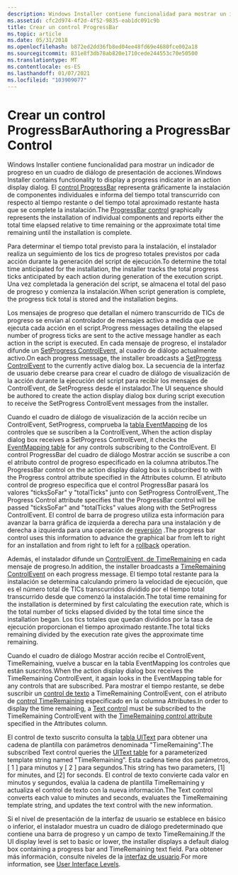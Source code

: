```yaml
---
description: Windows Installer contiene funcionalidad para mostrar un indicador de progreso en un cuadro de diálogo de presentación de acciones.
ms.assetid: cfc2d974-4f2d-4f52-9835-eab1dc091c9b
title: Crear un control ProgressBar
ms.topic: article
ms.date: 05/31/2018
ms.openlocfilehash: b872ed2dd36fb8ed04ee48fd69e4680fce002a18
ms.sourcegitcommit: 831e8f3db78ab820e1710cede244553c70e50500
ms.translationtype: MT
ms.contentlocale: es-ES
ms.lasthandoff: 01/07/2021
ms.locfileid: "103909077"
---
```

# <a name="authoring-a-progressbar-control"></a><span data-ttu-id="813d7-103">Crear un control ProgressBar</span><span class="sxs-lookup"><span data-stu-id="813d7-103">Authoring a ProgressBar Control</span></span>

<span data-ttu-id="813d7-104">Windows Installer contiene funcionalidad para mostrar un indicador de progreso en un cuadro de diálogo de presentación de acciones.</span><span class="sxs-lookup"><span data-stu-id="813d7-104">Windows Installer contains functionality to display a progress indicator in an action display dialog.</span></span> <span data-ttu-id="813d7-105">El [control ProgressBar](progressbar-control.md) representa gráficamente la instalación de componentes individuales e informa del tiempo total transcurrido con respecto al tiempo restante o del tiempo total aproximado restante hasta que se complete la instalación.</span><span class="sxs-lookup"><span data-stu-id="813d7-105">The [ProgressBar control](progressbar-control.md) graphically represents the installation of individual components and reports either the total time elapsed relative to time remaining or the approximate total time remaining until the installation is complete.</span></span>

<span data-ttu-id="813d7-106">Para determinar el tiempo total previsto para la instalación, el instalador realiza un seguimiento de los tics de progreso totales previstos por cada acción durante la generación del script de ejecución.</span><span class="sxs-lookup"><span data-stu-id="813d7-106">To determine the total time anticipated for the installation, the installer tracks the total progress ticks anticipated by each action during generation of the execution script.</span></span> <span data-ttu-id="813d7-107">Una vez completada la generación del script, se almacena el total del paso de progreso y comienza la instalación.</span><span class="sxs-lookup"><span data-stu-id="813d7-107">When script generation is complete, the progress tick total is stored and the installation begins.</span></span>

<span data-ttu-id="813d7-108">Los mensajes de progreso que detallan el número transcurrido de TICs de progreso se envían al controlador de mensajes activo a medida que se ejecuta cada acción en el script.</span><span class="sxs-lookup"><span data-stu-id="813d7-108">Progress messages detailing the elapsed number of progress ticks are sent to the active message handler as each action in the script is executed.</span></span> <span data-ttu-id="813d7-109">En cada mensaje de progreso, el instalador difunde un [SetProgress ControlEvent,](setprogress-controlevent.md) al cuadro de diálogo actualmente activo.</span><span class="sxs-lookup"><span data-stu-id="813d7-109">On each progress message, the installer broadcasts a [SetProgress ControlEvent](setprogress-controlevent.md) to the currently active dialog box.</span></span> <span data-ttu-id="813d7-110">La secuencia de la interfaz de usuario debe crearse para crear el cuadro de diálogo de visualización de la acción durante la ejecución del script para recibir los mensajes de ControlEvent, de SetProgress desde el instalador.</span><span class="sxs-lookup"><span data-stu-id="813d7-110">The UI sequence should be authored to create the action display dialog box during script execution to receive the SetProgress ControlEvent messages from the installer.</span></span>

<span data-ttu-id="813d7-111">Cuando el cuadro de diálogo de visualización de la acción recibe un ControlEvent, SetProgress, comprueba la [tabla EventMapping](eventmapping-table.md) de los controles que se suscriben a la ControlEvent,.</span><span class="sxs-lookup"><span data-stu-id="813d7-111">When the action display dialog box receives a SetProgress ControlEvent, it checks the [EventMapping table](eventmapping-table.md) for any controls subscribing to the ControlEvent.</span></span> <span data-ttu-id="813d7-112">El control ProgressBar del cuadro de diálogo Mostrar acción se suscribe a con el atributo control de progreso especificado en la columna atributos.</span><span class="sxs-lookup"><span data-stu-id="813d7-112">The ProgressBar control on the action display dialog box is subscribed to with the Progress control attribute specified in the Attributes column.</span></span> <span data-ttu-id="813d7-113">El atributo control de progreso especifica que el control ProgressBar pasará los valores "ticksSoFar" y "totalTicks" junto con SetProgress ControlEvent,.</span><span class="sxs-lookup"><span data-stu-id="813d7-113">The Progress Control attribute specifies that the ProgressBar control will be passed "ticksSoFar" and "totalTicks" values along with the SetProgress ControlEvent.</span></span> <span data-ttu-id="813d7-114">El control de barra de progreso utiliza esta información para avanzar la barra gráfica de izquierda a derecha para una instalación y de derecha a izquierda para una operación de [reversión](rollback-installation.md) .</span><span class="sxs-lookup"><span data-stu-id="813d7-114">The progress bar control uses this information to advance the graphical bar from left to right for an installation and from right to left for a [rollback](rollback-installation.md) operation.</span></span>

<span data-ttu-id="813d7-115">Además, el instalador difunde un [ControlEvent, de TimeRemaining](timeremaining-controlevent.md) en cada mensaje de progreso.</span><span class="sxs-lookup"><span data-stu-id="813d7-115">In addition, the installer broadcasts a [TimeRemaining ControlEvent](timeremaining-controlevent.md) on each progress message.</span></span> <span data-ttu-id="813d7-116">El tiempo total restante para la instalación se determina calculando primero la velocidad de ejecución, que es el número total de TICs transcurridos dividido por el tiempo total transcurrido desde que comenzó la instalación.</span><span class="sxs-lookup"><span data-stu-id="813d7-116">The total time remaining for the installation is determined by first calculating the execution rate, which is the total number of ticks elapsed divided by the total time since the installation began.</span></span> <span data-ttu-id="813d7-117">Los tics totales que quedan divididos por la tasa de ejecución proporcionan el tiempo aproximado restante.</span><span class="sxs-lookup"><span data-stu-id="813d7-117">The total ticks remaining divided by the execution rate gives the approximate time remaining.</span></span>

<span data-ttu-id="813d7-118">Cuando el cuadro de diálogo Mostrar acción recibe el ControlEvent, TimeRemaining, vuelve a buscar en la tabla EventMapping los controles que están suscritos.</span><span class="sxs-lookup"><span data-stu-id="813d7-118">When the action display dialog box receives the TimeRemaining ControlEvent, it again looks in the EventMapping table for any controls that are subscribed.</span></span> <span data-ttu-id="813d7-119">Para mostrar el tiempo restante, se debe suscribir un [control de texto](text-control.md) a TimeRemaining ControlEvent, con el atributo de [control TimeRemaining](timeremaining-control-attribute.md) especificado en la columna Attributes.</span><span class="sxs-lookup"><span data-stu-id="813d7-119">In order to display the time remaining, a [Text control](text-control.md) must be subscribed to the TimeRemaining ControlEvent with the [TimeRemaining control attribute](timeremaining-control-attribute.md) specified in the Attributes column.</span></span>

<span data-ttu-id="813d7-120">El control de texto suscrito consulta la [tabla UIText](uitext-table.md) para obtener una cadena de plantilla con parámetros denominada "TimeRemaining".</span><span class="sxs-lookup"><span data-stu-id="813d7-120">The subscribed Text control queries the [UIText table](uitext-table.md) for a parameterized template string named "TimeRemaining".</span></span> <span data-ttu-id="813d7-121">Esta cadena tiene dos parámetros, \[ 1 \] para minutos y \[ 2 \] para segundos.</span><span class="sxs-lookup"><span data-stu-id="813d7-121">This string has two parameters, \[1\] for minutes, and \[2\] for seconds.</span></span> <span data-ttu-id="813d7-122">El control de texto convierte cada valor en minutos y segundos, evalúa la cadena de plantilla TimeRemaining y actualiza el control de texto con la nueva información.</span><span class="sxs-lookup"><span data-stu-id="813d7-122">The Text control converts each value to minutes and seconds, evaluates the TimeRemaining template string, and updates the text control with the new information.</span></span>

<span data-ttu-id="813d7-123">Si el nivel de presentación de la interfaz de usuario se establece en básico o inferior, el instalador muestra un cuadro de diálogo predeterminado que contiene una barra de progreso y un campo de texto TimeRemaining.</span><span class="sxs-lookup"><span data-stu-id="813d7-123">If the UI display level is set to basic or lower, the installer displays a default dialog box containing a progress bar and TimeRemaining text field.</span></span> <span data-ttu-id="813d7-124">Para obtener más información, consulte niveles de la [interfaz de usuario](user-interface-levels.md).</span><span class="sxs-lookup"><span data-stu-id="813d7-124">For more information, see [User Interface Levels](user-interface-levels.md).</span></span>

 

 



